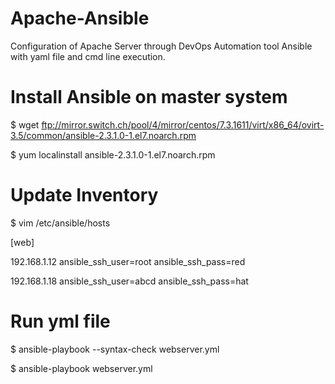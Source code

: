 # Apache-Ansible
Configuration of Apache Server through DevOps Automation tool Ansible with yaml file and cmd line execution.

# Install Ansible on master system

$ wget ftp://mirror.switch.ch/pool/4/mirror/centos/7.3.1611/virt/x86_64/ovirt-3.5/common/ansible-2.3.1.0-1.el7.noarch.rpm

$ yum  localinstall ansible-2.3.1.0-1.el7.noarch.rpm

# Update Inventory

$ vim /etc/ansible/hosts


[web]

192.168.1.12  ansible_ssh_user=root  ansible_ssh_pass=red 

192.168.1.18  ansible_ssh_user=abcd  ansible_ssh_pass=hat

# Run yml file

$ ansible-playbook --syntax-check  webserver.yml

$ ansible-playbook webserver.yml
